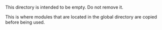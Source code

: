 This directory is intended to be empty. Do not remove it.

This is where modules that are located in the global directory are copied
before being used.
